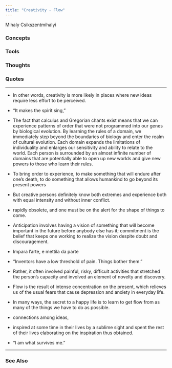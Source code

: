 ```yaml
---
title: "Creativity - Flow"
---
```


Mihaly Csikszentmihalyi

### Concepts

### Tools

### Thoughts

### Quotes
---

- In other words, creativity is more likely in places where new ideas require less effort to be perceived.

- “It makes the spirit sing,”

- The fact that calculus and Gregorian chants exist means that we can experience patterns of order that were not programmed into our genes by biological evolution. By learning the rules of a domain, we immediately step beyond the boundaries of biology and enter the realm of cultural evolution. Each domain expands the limitations of individuality and enlarges our sensitivity and ability to relate to the world. Each person is surrounded by an almost infinite number of domains that are potentially able to open up new worlds and give new powers to those who learn their rules.

- To bring order to experience, to make something that will endure after one’s death, to do something that allows humankind to go beyond its present powers

- But creative persons definitely know both extremes and experience both with equal intensity and without inner conflict.

- rapidly obsolete, and one must be on the alert for the shape of things to come.

- Anticipation involves having a vision of something that will become important in the future before anybody else has it; commitment is the belief that keeps one working to realize the vision despite doubt and discouragement.

- Impara l’arte, e mettila da parte

- “Inventors have a low threshold of pain. Things bother them.”

- Rather, it often involved painful, risky, difficult activities that stretched the person’s capacity and involved an element of novelty and discovery.

- Flow is the result of intense concentration on the present, which relieves us of the usual fears that cause depression and anxiety in everyday life.

- In many ways, the secret to a happy life is to learn to get flow from as many of the things we have to do as possible.

- connections among ideas,

- inspired at some time in their lives by a sublime sight and spent the rest of their lives elaborating on the inspiration thus obtained.

- “I am what survives me.”


----
### See Also